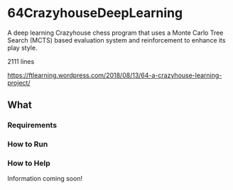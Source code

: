 # 64CrazyhouseDeepLearning
A deep learning Crazyhouse chess program that uses a Monte Carlo Tree Search (MCTS) based evaluation system and reinforcement to enhance its play style.

2111 lines

https://ftlearning.wordpress.com/2018/08/13/64-a-crazyhouse-learning-project/

## What

### Requirements

### How to Run

### How to Help

Information coming soon!
